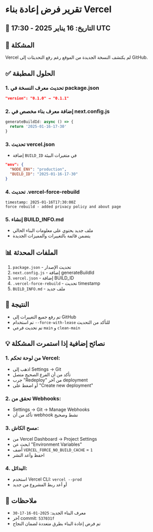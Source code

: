 # تقرير فرض إعادة بناء Vercel

## 📅 التاريخ: 16 يناير 2025 - 17:30 UTC

## 🔴 المشكلة
Vercel لم يكتشف النسخة الجديدة من الموقع رغم رفع التحديثات إلى GitHub.

## ✅ الحلول المطبقة

### 1. **تحديث معرف النسخة في package.json**
```json
"version": "0.1.0" → "0.1.1"
```

### 2. **إضافة معرف بناء مخصص في next.config.js**
```javascript
generateBuildId: async () => {
  return '2025-01-16-17-30'
}
```

### 3. **تحديث vercel.json**
- إضافة `BUILD_ID` في متغيرات البيئة
```json
"env": {
  "NODE_ENV": "production",
  "BUILD_ID": "2025-01-16-17-30"
}
```

### 4. **تحديث .vercel-force-rebuild**
```
timestamp: 2025-01-16T17:30:00Z
force rebuild - added privacy policy and about page
```

### 5. **إنشاء BUILD_INFO.md**
- ملف جديد يحتوي على معلومات البناء الحالي
- يتضمن قائمة بالتغييرات والمميزات الجديدة

## 📊 الملفات المحدثة
1. `package.json` - تحديث الإصدار
2. `next.config.js` - إضافة generateBuildId
3. `vercel.json` - إضافة BUILD_ID
4. `.vercel-force-rebuild` - تحديث timestamp
5. `BUILD_INFO.md` - ملف جديد

## 🚀 النتيجة
- تم رفع جميع التغييرات إلى GitHub
- تم استخدام `--force-with-lease` للتأكد من التحديث
- تم تحديث فرعي `main` و `clean-main`

## 💡 نصائح إضافية إذا استمرت المشكلة

### 1. **من لوحة تحكم Vercel**:
- اذهب إلى Settings → Git
- تأكد من أن الفرع الصحيح متصل
- جرب "Redeploy" من آخر deployment
- أو اضغط على "Create new deployment"

### 2. **تحقق من Webhooks**:
- Settings → Git → Manage Webhooks
- تأكد من أن webhook نشط وصحيح

### 3. **مسح الكاش**:
- من Vercel Dashboard → Project Settings
- ابحث عن "Environment Variables"
- أضف `VERCEL_FORCE_NO_BUILD_CACHE` = `1`
- احفظ وأعد النشر

### 4. **البدائل**:
- استخدم Vercel CLI: `vercel --prod`
- أو أعد ربط المشروع من جديد

## 📝 ملاحظات
- معرف البناء الجديد: `2025-01-16-17-30`
- آخر commit: `537031f`
- تم فرض إعادة البناء بطرق متعددة لضمان النجاح 